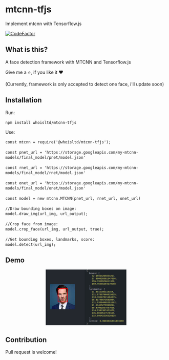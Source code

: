 # mtcnn-tfjs
Implement mtcnn with Tensorflow.js

[![CodeFactor](https://www.codefactor.io/repository/github/whoisltd/mtcnn-tfjs/badge)](https://www.codefactor.io/repository/github/whoisltd/mtcnn-tfjs)
## What is this?

A face detection framework with MTCNN and Tensorflow.js

Give me a ⭐️, if you like it ❤️

(Currently, framework is only accepted to detect one face, i'll update soon)

## Installation

Run:
```
npm install whoisltd/mtcnn-tfjs
```

Use:
 ```node
const mtcnn = require('@whoisltd/mtcnn-tfjs');

const pnet_url = 'https://storage.googleapis.com/my-mtcnn-models/final_model/pnet/model.json'

const rnet_url = 'https://storage.googleapis.com/my-mtcnn-models/final_model/rnet/model.json'

const onet_url = 'https://storage.googleapis.com/my-mtcnn-models/final_model/onet/model.json'

const model = new mtcnn.MTCNN(pnet_url, rnet_url, onet_url)

//Draw bounding boxes on image:
model.draw_img(url_img, url_output);

//Crop face from image:
model.crop_face(url_img, url_output, true);

//Get bounding boxes, landmarks, score:
model.detect(url_img);

```

## Demo

<p align="center"><img src="https://raw.githubusercontent.com/whoisltd/mtcnn-tfjs/master/images/result.png" width="50%" height="50%"></p>

## Contribution
Pull request is welcome!
